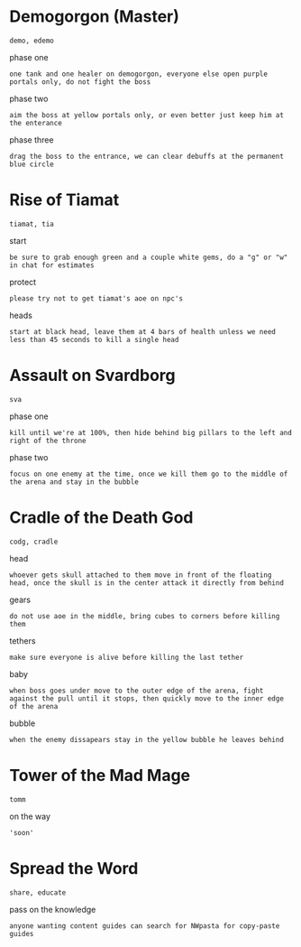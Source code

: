 # **Demogorgon (Master)**
`demo, edemo`

phase one
```
one tank and one healer on demogorgon, everyone else open purple portals only, do not fight the boss
```
phase two
```
aim the boss at yellow portals only, or even better just keep him at the enterance
```
phase three
```
drag the boss to the entrance, we can clear debuffs at the permanent blue circle
```

# **Rise of Tiamat**
`tiamat, tia`

start
```
be sure to grab enough green and a couple white gems, do a "g" or "w" in chat for estimates
```
protect
```
please try not to get tiamat's aoe on npc's
```
heads
```
start at black head, leave them at 4 bars of health unless we need less than 45 seconds to kill a single head
```

# **Assault on Svardborg**
`sva`

phase one
```
kill until we're at 100%, then hide behind big pillars to the left and right of the throne
```
phase two
```
focus on one enemy at the time, once we kill them go to the middle of the arena and stay in the bubble
```

# **Cradle of the Death God**
`codg, cradle`

head
```
whoever gets skull attached to them move in front of the floating head, once the skull is in the center attack it directly from behind
```
gears
```
do not use aoe in the middle, bring cubes to corners before killing them
```
tethers
```
make sure everyone is alive before killing the last tether
```
baby
```
when boss goes under move to the outer edge of the arena, fight against the pull until it stops, then quickly move to the inner edge of the arena
```
bubble
```
when the enemy dissapears stay in the yellow bubble he leaves behind
```

# **Tower of the Mad Mage**
`tomm`

on the way
```
'soon'
```

# **Spread the Word**
`share, educate`

pass on the knowledge
```
anyone wanting content guides can search for NWpasta for copy-paste guides
```
